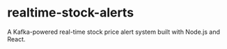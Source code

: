 # realtime-stock-alerts
A Kafka-powered real-time stock price alert system built with Node.js and React.

